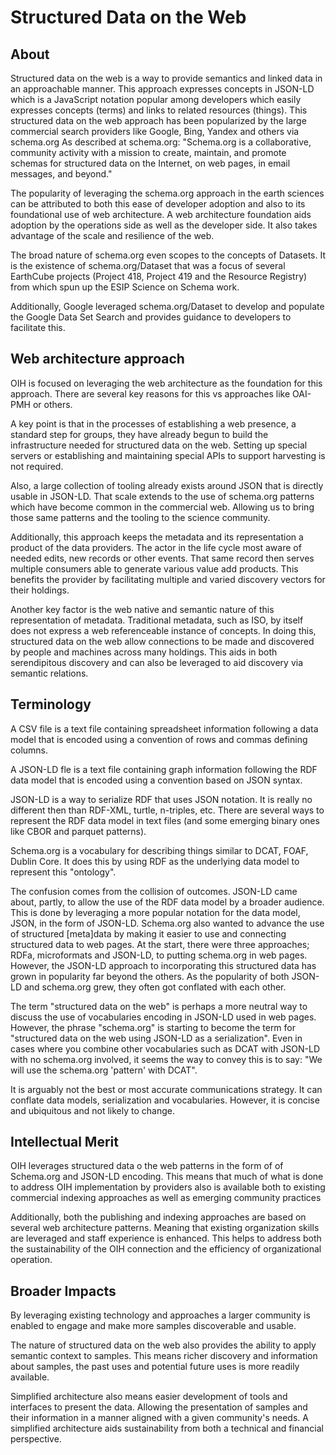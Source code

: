 # Structured Data on the Web

## About

Structured data on the web is a way to provide semantics and linked data in an
approachable manner.  This approach expresses concepts in JSON-LD which is a
JavaScript notation popular among developers which easily expresses  concepts
(terms) and links to related resources (things).   This structured data on the
web approach has been popularized by the large commercial search providers like
Google, Bing, Yandex and others via schema.org  As described at schema.org:
"Schema.org is a collaborative, community activity with a mission to create,
maintain, and promote schemas for structured data on the Internet, on web pages,
in email messages, and beyond."

The popularity of leveraging the schema.org approach in the earth sciences can
be attributed to both this ease of developer adoption and also to its
foundational use of web architecture. A web architecture foundation aids
adoption by the operations side as well as the developer side.  It also takes
advantage of the scale and resilience of the web.  

The broad nature of schema.org even scopes to the concepts of Datasets.  It is
the existence of schema.org/Dataset that was a focus of several EarthCube
projects (Project 418, Project 419 and the Resource Registry) from which spun up
the ESIP Science on Schema work.  

Additionally, Google leveraged schema.org/Dataset to develop and populate the
Google Data Set Search and provides guidance to developers to facilitate this.  


## Web architecture approach

OIH is focused on leveraging the web architecture as the foundation for this
approach.  There are several key reasons for this vs approaches like OAI-PMH or
others.

A key point is that in the processes of establishing a web presence, a standard
step for groups, they have already begun to build the infrastructure needed for
structured data on the web.  Setting up special servers or establishing and
maintaining special APIs to support harvesting is not required.  

Also, a large collection of tooling already exists around JSON that is directly
usable in JSON-LD.  That scale extends to the use of schema.org patterns which
have become common in the commercial web.  Allowing us to bring those same
patterns and the tooling to the science community.

Additionally, this approach keeps the metadata and its representation a product
of the data providers.  The actor in the life cycle most aware of needed edits,
new records or other events.  That same record then serves multiple consumers
able to generate various value add products.  This benefits the provider by
facilitating multiple and varied discovery vectors for their holdings.  

Another key factor is the web native and semantic nature of this representation
of metadata.  Traditional metadata, such as ISO, by itself does not express a
web referenceable instance of concepts.  In doing this, structured data on the
web allow connections to be made and discovered by people and machines across
many holdings.  This aids in both serendipitous discovery and can also be
leveraged to aid discovery via semantic relations.

## Terminology

A CSV file is a text file containing spreadsheet information following a data
model that is encoded using a convention of rows and commas defining columns.  

A JSON-LD fle is a text file containing graph information following the RDF data
model that is encoded using a convention based on JSON syntax.

JSON-LD is a way to serialize RDF that uses JSON notation.  It is really no
different then than RDF-XML, turtle, n-triples, etc.  There are several ways to
represent the RDF data model in text files (and some emerging binary ones like
CBOR and parquet patterns).

Schema.org is a vocabulary for describing things similar to DCAT, FOAF, Dublin
Core.  It does this by using RDF as the underlying data model to represent this
"ontology".

The confusion comes from the collision of outcomes.  JSON-LD came about, partly,
to allow the use of the RDF data model by a broader audience.  This is done by
leveraging a more popular notation for the data model, JSON, in the form of
JSON-LD.  Schema.org also wanted to advance the use of structured [meta]data by
making it easier to use and connecting structured data to web pages.  At the
start, there were three approaches; RDFa, microformats and JSON-LD, to putting
schema.org in web pages.  However, the JSON-LD approach to incorporating this
structured data has grown in popularity far beyond the others. As the popularity
of both JSON-LD and schema.org grew,  they often got conflated with each other.

The term  "structured data on the web" is perhaps a more neutral way to discuss
the use of vocabularies encoding in JSON-LD used in web pages.  However,  the
phrase "schema.org" is starting to become the term for "structured data on the
web using JSON-LD as a serialization".    Even in cases where you combine other
vocabularies such as DCAT with JSON-LD with no schema.org involved, it seems the
way to convey this is to say: "We will use the schema.org 'pattern' with DCAT".

It is arguably not the best or most accurate communications strategy.  It can
 conflate data models, serialization and vocabularies.  However, it is concise
 and ubiquitous and not likely to change.

## Intellectual Merit

OIH leverages structured data o the web patterns in the form of of
Schema.org and JSON-LD encoding.  This means that much of what is done
to address OIH implementation by providers also is available both to existing
commercial indexing approaches as well as emerging community practices  

Additionally, both the publishing and indexing approaches are based
on several web architecture patterns.  Meaning that existing organization skills
are leveraged and staff experience is enhanced.   This helps to address both 
the sustainability of the OIH connection and the efficiency of 
organizational operation.   

## Broader Impacts

By leveraging existing technology and approaches a larger community is enabled
to engage and make more samples discoverable and usable.

The nature of structured data on the web also provides the ability to apply
semantic context to samples.  This means richer discovery and information about
samples, the past uses and potential future uses is more readily available.

Simplified architecture also means easier development of tools and interfaces to
present the data.  Allowing the presentation of samples and their information in
a manner aligned with a given community's needs.    A simplified architecture
aids sustainability from both a technical and financial perspective.  


